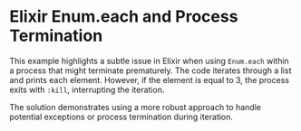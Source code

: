 # Elixir Enum.each and Process Termination

This example highlights a subtle issue in Elixir when using `Enum.each` within a process that might terminate prematurely.  The code iterates through a list and prints each element. However, if the element is equal to 3, the process exits with `:kill`, interrupting the iteration.

The solution demonstrates using a more robust approach to handle potential exceptions or process termination during iteration.